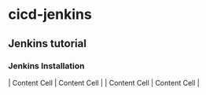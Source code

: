 # cicd-jenkins
## Jenkins tutorial
### Jenkins Installation

| Content Cell  | Content Cell  |
| Content Cell  | Content Cell  |

